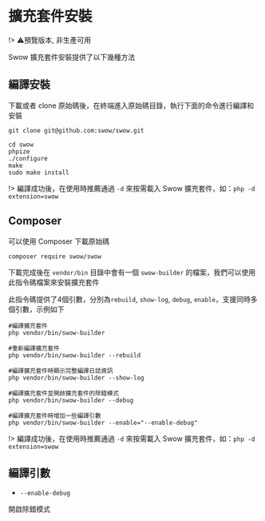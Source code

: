 # 擴充套件安裝

!> ⚠️預覽版本, 非生產可用

Swow 擴充套件安裝提供了以下幾種方法

## 編譯安裝

下載或者 clone 原始碼後，在終端進入原始碼目錄，執行下面的命令進行編譯和安裝

```shell
git clone git@github.com:swow/swow.git

cd swow
phpize
./configure
make
sudo make install
```

!> 編譯成功後，在使用時推薦通過 `-d` 來按需載入 Swow 擴充套件，如：`php -d extension=swow`

## Composer

可以使用 Composer 下載原始碼

```shell
composer require swow/swow
```

下載完成後在 `vendor/bin` 目錄中會有一個 `swow-builder` 的檔案，我們可以使用此指令碼檔案來安裝擴充套件

此指令碼提供了4個引數，分別為`rebuild`, `show-log`, `debug`, `enable`，支援同時多個引數，示例如下

```shell
#編譯擴充套件
php vendor/bin/swow-builder

#重新編譯擴充套件
php vendor/bin/swow-builder --rebuild

#編譯擴充套件時顯示完整編譯日誌資訊
php vendor/bin/swow-builder --show-log

#編譯擴充套件並開啟擴充套件的除錯模式
php vendor/bin/swow-builder --debug

#編譯擴充套件時增加一些編譯引數
php vendor/bin/swow-builder --enable="--enable-debug"
```

!> 編譯成功後，在使用時推薦通過 `-d` 來按需載入 Swow 擴充套件，如：`php -d extension=swow`

## 編譯引數

* `--enable-debug`

開啟除錯模式
